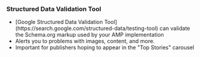 ### Structured Data Validation Tool

* <!-- .element: class="fragment" --> [Google Structured Data Validation Tool](https://search.google.com/structured-data/testing-tool) can validate the Schema.org markup used by your AMP implementation
* <!-- .element: class="fragment" --> Alerts you to problems with images, content, and more.
* <!-- .element: class="fragment" --> Important for publishers hoping to appear in the "Top Stories" carousel